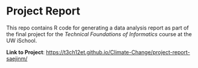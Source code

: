 # Project Report
This repo contains R code for generating a data analysis report as part of the final project
for the _Technical Foundations of Informatics_ course at the UW iSchool.

**Link to Project**: https://t3ch12et.github.io/Climate-Change/project-report-saejinm/
